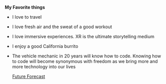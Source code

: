  **My Favorite things**
  - I love to travel
  - I love fresh air and the sweat of a good workout
  - I love immersive experiences.  XR is the ultimate storytelling medium
  - I enjoy a good California burrito
  - The vehicle mechanic in 20 years will know how to code. Knowing how to code will become synonymous with freedom as we bring more and more technology into our lives
  
    [Future Forecast](https://a16z.com/2011/08/20/why-software-is-eating-the-world/)
